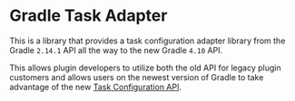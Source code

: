 # Gradle Task Adapter

This is a library that provides a task configuration adapter library from the Gradle `2.14.1` API
all the way to the new Gradle `4.10` API.

This allows plugin developers to utilize both the old API for legacy plugin customers
and allows users on the newest version of Gradle to take advantage of the new
[Task Configuration API](https://docs.gradle.org/current/userguide/task_configuration_avoidance.html).

